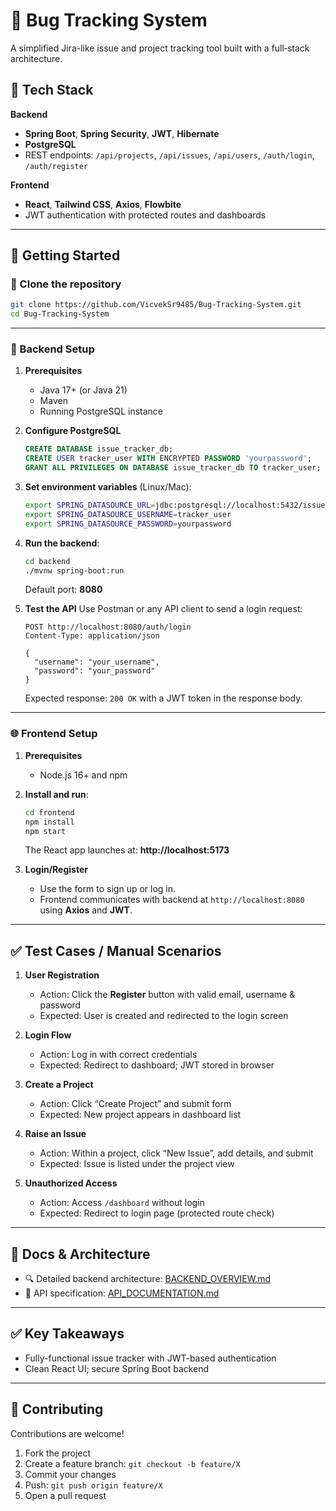 # 🐞 Bug Tracking System

A simplified Jira-like issue and project tracking tool built with a full‑stack architecture.

## 🔧 Tech Stack

**Backend**  
- **Spring Boot**, **Spring Security**, **JWT**, **Hibernate**  
- **PostgreSQL**  
- REST endpoints: `/api/projects`, `/api/issues`, `/api/users`, `/auth/login`, `/auth/register`

**Frontend**  
- **React**, **Tailwind CSS**, **Axios**, **Flowbite**  
- JWT authentication with protected routes and dashboards

---

## 🚀 Getting Started

### 🔀 Clone the repository
```bash
git clone https://github.com/VicvekSr9485/Bug-Tracking-System.git
cd Bug-Tracking-System
```

---

### 💠 Backend Setup

1. **Prerequisites**
   - Java 17+ (or Java 21)
   - Maven
   - Running PostgreSQL instance

2. **Configure PostgreSQL**
   ```sql
   CREATE DATABASE issue_tracker_db;
   CREATE USER tracker_user WITH ENCRYPTED PASSWORD 'yourpassword';
   GRANT ALL PRIVILEGES ON DATABASE issue_tracker_db TO tracker_user;
   ```
3. **Set environment variables** (Linux/Mac):
   ```bash
   export SPRING_DATASOURCE_URL=jdbc:postgresql://localhost:5432/issue_tracker_db
   export SPRING_DATASOURCE_USERNAME=tracker_user
   export SPRING_DATASOURCE_PASSWORD=yourpassword
   ```
4. **Run the backend**:
   ```bash
   cd backend
   ./mvnw spring-boot:run
   ```
   Default port: **8080**

5. **Test the API**
   Use Postman or any API client to send a login request:
   ```http
   POST http://localhost:8080/auth/login
   Content-Type: application/json

   {
     "username": "your_username",
     "password": "your_password"
   }
   ```
   Expected response: `200 OK` with a JWT token in the response body.

---

### 🌐 Frontend Setup

1. **Prerequisites**
   - Node.js 16+ and npm

2. **Install and run**:
   ```bash
   cd frontend
   npm install
   npm start
   ```
   The React app launches at: **http://localhost:5173**

3. **Login/Register**
   - Use the form to sign up or log in.
   - Frontend communicates with backend at `http://localhost:8080` using **Axios** and **JWT**.

---

## ✅ Test Cases / Manual Scenarios

1. **User Registration**
   - Action: Click the **Register** button with valid email, username & password  
   - Expected: User is created and redirected to the login screen

2. **Login Flow**
   - Action: Log in with correct credentials  
   - Expected: Redirect to dashboard; JWT stored in browser

3. **Create a Project**
   - Action: Click “Create Project” and submit form  
   - Expected: New project appears in dashboard list

4. **Raise an Issue**
   - Action: Within a project, click “New Issue”, add details, and submit  
   - Expected: Issue is listed under the project view

5. **Unauthorized Access**
   - Action: Access `/dashboard` without login  
   - Expected: Redirect to login page (protected route check)

---

## 📄 Docs & Architecture

- 🔍 Detailed backend architecture: [BACKEND_OVERVIEW.md](backend/BACKEND_OVERVIEW.md)
- 📜 API specification: [API_DOCUMENTATION.md](backend/API_DOCUMENTATION.md)

---

## ✅ Key Takeaways

- Fully-functional issue tracker with JWT-based authentication
- Clean React UI; secure Spring Boot backend

---

## 👥 Contributing

Contributions are welcome!  
1. Fork the project  
2. Create a feature branch: `git checkout -b feature/X`  
3. Commit your changes  
4. Push: `git push origin feature/X`  
5. Open a pull request
